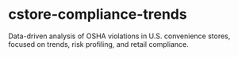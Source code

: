 # cstore-compliance-trends
Data-driven analysis of OSHA violations in U.S. convenience stores, focused on trends, risk profiling, and retail compliance.
